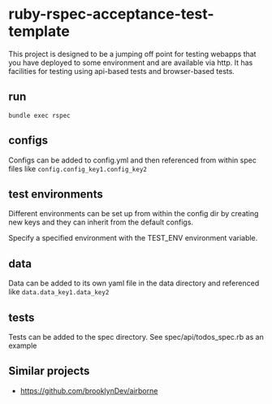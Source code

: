 # ruby-rspec-acceptance-test-template

This project is designed to be a jumping off point for testing webapps that you
have deployed to some environment and are available via http. It has facilities
for testing using api-based tests and browser-based tests.

## run

`bundle exec rspec`

## configs

Configs can be added to config.yml and then referenced from within spec files
like `config.config_key1.config_key2`

## test environments

Different environments can be set up from within the config dir by creating new
keys and they can inherit from the default configs.

Specify a specified environment with the TEST_ENV environment variable.

## data

Data can be added to its own yaml file in the data directory and referenced like
`data.data_key1.data_key2`

## tests

Tests can be added to the spec directory. See spec/api/todos_spec.rb as an
example

## Similar projects

 * https://github.com/brooklynDev/airborne
